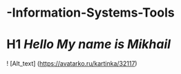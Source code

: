 # -Information-Systems-Tools
# H1 *Hello My name is Mikhail* 
! [Alt_text] (https://avatarko.ru/kartinka/32117) 

